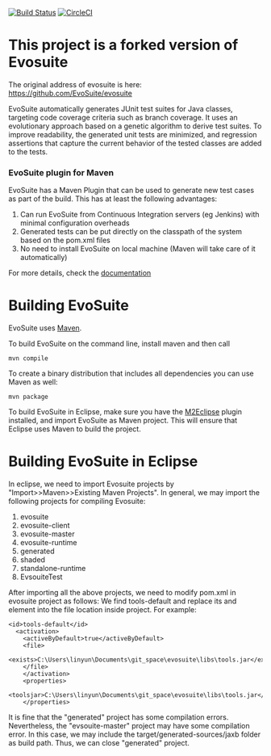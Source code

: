 [![Build Status](https://travis-ci.org/EvoSuite/evosuite.svg?branch=master)](https://travis-ci.org/EvoSuite/evosuite)
[![CircleCI](https://circleci.com/gh/EvoSuite/evosuite.svg?style=svg&circle-token=f00c8d84b9dcf7dae4a82438441823f3be9df090)](https://circleci.com/gh/EvoSuite/evosuite)

# This project is a forked version of Evosuite
The original address of evosuite is here: https://github.com/EvoSuite/evosuite

EvoSuite automatically generates JUnit test suites for Java classes, targeting code coverage criteria such as branch coverage. It uses an evolutionary approach based on a genetic algorithm to derive test suites. To improve readability, the generated unit tests are minimized, and regression assertions that capture the current behavior of the tested classes are added to the tests.


### EvoSuite plugin for Maven

EvoSuite has a Maven Plugin that can be used to generate new test cases as part of the build. This has at least the following advantages:

1. Can run EvoSuite from Continuous Integration servers (eg Jenkins) with minimal configuration overheads
2. Generated tests can be put directly on the classpath of the system based on the pom.xml files
3. No need to install EvoSuite on local machine (Maven will take care of it automatically)

For more details, check the
[documentation](http://www.evosuite.org/documentation/maven-plugin/)


# Building EvoSuite

EvoSuite uses [Maven](https://maven.apache.org/).

To build EvoSuite on the command line, install maven and then call

```mvn compile```

To create a binary distribution that includes all dependencies you can
use Maven as well:

```mvn package```

To build EvoSuite in Eclipse, make sure you have the [M2Eclipse](http://www.eclipse.org/m2e/) plugin installed, and import EvoSuite as Maven project. This will ensure that Eclipse uses Maven to build the project.

# Building EvoSuite in Eclipse

In eclipse, we need to import Evosuite projects by "Import>>Maven>>Existing Maven Projects". In general, we may import the following projects for compiling Evosuite:
1. evosuite
2. evosuite-client
3. evosuite-master
4. evosuite-runtime
5. generated 
6. shaded
7. standalone-runtime
8. EvsouiteTest

After importing all the above projects, we need to modify pom.xml in evosuite project as follows:
We find <id>tools-default</id> and replace its <exists> and <toolsjar> element into the file location inside project.
For example:
```
<id>tools-default</id>
  <activation>
    <activeByDefault>true</activeByDefault>
    <file>
      <exists>C:\Users\linyun\Documents\git_space\evosuite\libs\tools.jar</exists>
    </file>
    </activation>
    <properties>
       <toolsjar>C:\Users\linyun\Documents\git_space\evosuite\libs\tools.jar</toolsjar>
    </properties>
```

It is fine that the "generated" project has some compilation errors. Nevertheless, the "evsouite-master" project may have some compilation error. In this case, we may include the target/generated-sources/jaxb folder as build path. Thus, we can close "generated" project.



